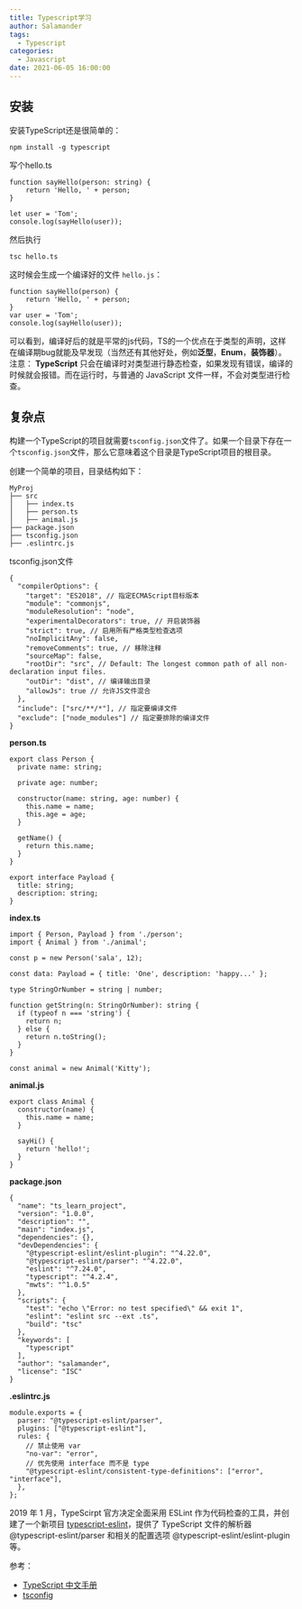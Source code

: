```yaml
---
title: Typescript学习
author: Salamander
tags:
  - Typescript
categories:
  - Javascript
date: 2021-06-05 16:00:00
---
```

## 安装
安装TypeScript还是很简单的：
```
npm install -g typescript
```
写个hello.ts
```
function sayHello(person: string) {
    return 'Hello, ' + person;
}

let user = 'Tom';
console.log(sayHello(user));
```

<!-- more -->

然后执行
```
tsc hello.ts
```
这时候会生成一个编译好的文件 `hello.js`：
```
function sayHello(person) {
    return 'Hello, ' + person;
}
var user = 'Tom';
console.log(sayHello(user));
```
可以看到，编译好后的就是平常的js代码，TS的一个优点在于类型的声明，这样在编译期bug就能及早发现（当然还有其他好处，例如**泛型**，**Enum**，**装饰器**）。  
注意： **TypeScript** 只会在编译时对类型进行静态检查，如果发现有错误，编译的时候就会报错。而在运行时，与普通的 JavaScript 文件一样，不会对类型进行检查。

## 复杂点
构建一个TypeScript的项目就需要`tsconfig.json`文件了。如果一个目录下存在一个`tsconfig.json`文件，那么它意味着这个目录是TypeScript项目的根目录。  

创建一个简单的项目，目录结构如下：
```
MyProj
├── src
│   ├── index.ts
│   ├── person.ts
│   ├── animal.js
├── package.json
├── tsconfig.json
├── .eslintrc.js  
```
tsconfig.json文件  
```
{
  "compilerOptions": {
    "target": "ES2018", // 指定ECMAScript目标版本
    "module": "commonjs",
    "moduleResolution": "node",
    "experimentalDecorators": true, // 开启装饰器
    "strict": true, // 启用所有严格类型检查选项
    "noImplicitAny": false,
    "removeComments": true, // 移除注释
    "sourceMap": false,
    "rootDir": "src", // Default: The longest common path of all non-declaration input files.
    "outDir": "dist", // 编译输出目录
    "allowJs": true // 允许JS文件混合
  },
  "include": ["src/**/*"], // 指定要编译文件
  "exclude": ["node_modules"] // 指定要排除的编译文件
}
```
**person.ts**
```
export class Person {
  private name: string;

  private age: number;

  constructor(name: string, age: number) {
    this.name = name;
    this.age = age;
  }

  getName() {
    return this.name;
  }
}

export interface Payload {
  title: string;
  description: string;
}

```
**index.ts**
```
import { Person, Payload } from './person';
import { Animal } from './animal';

const p = new Person('sala', 12);

const data: Payload = { title: 'One', description: 'happy...' };

type StringOrNumber = string | number;

function getString(n: StringOrNumber): string {
  if (typeof n === 'string') {
    return n;
  } else {
    return n.toString();
  }
}

const animal = new Animal('Kitty');
```
**animal.js**
```
export class Animal {
  constructor(name) {
    this.name = name;
  }

  sayHi() {
    return 'hello!';
  }
}
```

**package.json**
```
{
  "name": "ts_learn_project",
  "version": "1.0.0",
  "description": "",
  "main": "index.js",
  "dependencies": {},
  "devDependencies": {
    "@typescript-eslint/eslint-plugin": "^4.22.0",
    "@typescript-eslint/parser": "^4.22.0",
    "eslint": "^7.24.0",
    "typescript": "^4.2.4",
    "mwts": "^1.0.5"
  },
  "scripts": {
    "test": "echo \"Error: no test specified\" && exit 1",
    "eslint": "eslint src --ext .ts",
    "build": "tsc"
  },
  "keywords": [
    "typescript"
  ],
  "author": "salamander",
  "license": "ISC"
}

```
**.eslintrc.js**  
```
module.exports = {
  parser: "@typescript-eslint/parser",
  plugins: ["@typescript-eslint"],
  rules: {
    // 禁止使用 var
    "no-var": "error",
    // 优先使用 interface 而不是 type
    "@typescript-eslint/consistent-type-definitions": ["error", "interface"],
  },
};

```
2019 年 1 月，TypeScirpt 官方决定全面采用 ESLint 作为代码检查的工具，并创建了一个新项目 [typescript-eslint](https://github.com/typescript-eslint/typescript-eslint/blob/master/packages/parser)，提供了 TypeScript 文件的解析器 @typescript-eslint/parser 和相关的配置选项 @typescript-eslint/eslint-plugin 等。























参考：
* [TypeScript 中文手册](https://typescript.bootcss.com/tutorials/typescript-in-5-minutes.html)
* [tsconfig](https://www.typescriptlang.org/tsconfig)